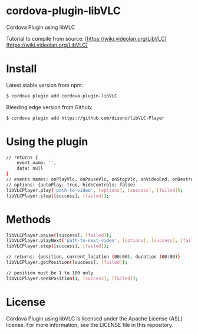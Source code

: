 # cordova-plugin-libVLC
Cordova Plugin using libVLC

Tutorial to compile from source:
[https://wiki.videolan.org/LibVLC](https://wiki.videolan.org/LibVLC)

# Install
Latest stable version from npm:
```sh
$ cordova plugin add cordova-plugin-libVLC
```
Bleeding edge version from Github:
```sh
$ cordova plugin add https://github.com/disono/libVLC-Player
```

# Using the plugin
```sh
// returns {
	event_name: '',
	data: null
}
// events names: onPlayVlc, onPauseVlc, onStopVlc, onVideoEnd, onDestroyVlc, onError, getPosition
// options: {autoPlay: true, hideControls: false}
libVLCPlayer.play('path-to-video', [options], [success], [failed]);
libVLCPlayer.stop([success], [failed]);
```

# Methods
```sh
libVLCPlayer.pause([success], [failed]);
libVLCPlayer.playNext('path-to-next-video', [options], [success], [failed]);
libVLCPlayer.stop([success], [failed]);

// returns: {position, current_location (00:00), duration (00:00)}
libVLCPlayer.getPosition([success], [failed]);

// position must be 1 to 100 only
libVLCPlayer.seekPosition(1, [success], [failed]);
```

# License
Cordova Plugin using libVLC is licensed under the Apache License (ASL) license. For more information, see the LICENSE file in this repository.